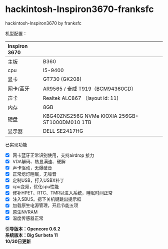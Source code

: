 # hackintosh-Inspiron3670-franksfc
hackintosh-Inspiron3670 by franksfc

机型配置：

| Inspiron 3670 |                                                 |
| :------------ | ----------------------------------------------- |
| 主板          | B360                                            |
| cpu           | I5-9400                                         |
| 显卡          | GT730 (GK208)                                   |
| 网卡/蓝牙     | AR9565 / 奋威 T919（BCM94360CD）                |
| 声卡          | Realtek ALC867 （layout id: 11)                 |
| 内存          | 8GB                                             |
| 硬盘          | KBG40ZNS256G NVMe KIOXIA 256GB+ ST1000DM010 1TB |
| 显示器        | DELL SE2417HG                                   |

已实现功能
- [x] 网卡蓝牙正常识别使用，支持airdrop 接力
- [x] VDA解码、核显满速、硬解
- [x] 声卡驱动，无爆破音
- [x] 正常熄灯睡眠，无噪音
- [x] 定制USB，打入USBX补丁
- [x] cpu变频，优化cpu性能
- [x] 修补HPET、RTC、TMR以进入系统，睡眠时间正常
- [x] 注入SBUS。摁下关机键跳出提示框
- [x] 加载原生电源管理，开启节能五项
- [x] 原生NVRAM
- [x] 温度传感器正常

**引导版本：Opencore 0.6.2**  
**系统版本：Big Sur beta 11**  
**10/30日更新** 
